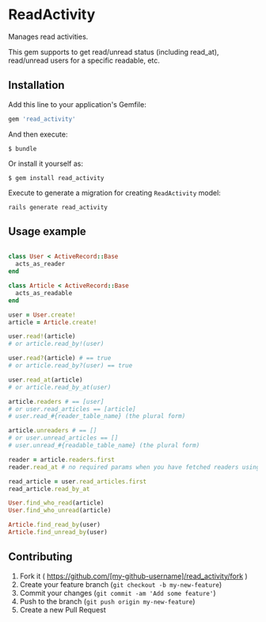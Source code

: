 # ReadActivity

Manages read activities.

This gem supports to get read/unread status (including read_at), read/unread users for a specific readable, etc.

## Installation

Add this line to your application's Gemfile:

```ruby
gem 'read_activity'
```

And then execute:

    $ bundle

Or install it yourself as:

    $ gem install read_activity

Execute to generate a migration for creating `ReadActivity` model:

    rails generate read_activity

## Usage example

```ruby

class User < ActiveRecord::Base
  acts_as_reader
end

class Article < ActiveRecord::Base
  acts_as_readable
end

user = User.create!
article = Article.create!

user.read!(article)
# or article.read_by!(user)

user.read?(article) # == true
# or article.read_by?(user) == true

user.read_at(article)
# or article.read_by_at(user)

article.readers # == [user]
# or user.read_articles == [article]
# user.read_#{reader_table_name} (the plural form)

article.unreaders # == []
# or user.unread_articles == []
# user.unread_#{readable_table_name} (the plural form)

reader = article.readers.first
reader.read_at # no required params when you have fetched readers using #readers

read_article = user.read_articles.first
read_article.read_by_at

User.find_who_read(article)
User.find_who_unread(article)

Article.find_read_by(user)
Article.find_unread_by(user)

```

## Contributing

1. Fork it ( https://github.com/[my-github-username]/read_activity/fork )
2. Create your feature branch (`git checkout -b my-new-feature`)
3. Commit your changes (`git commit -am 'Add some feature'`)
4. Push to the branch (`git push origin my-new-feature`)
5. Create a new Pull Request

